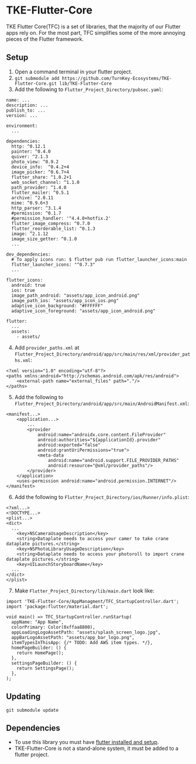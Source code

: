 # TKE-Flutter-Core
TKE Flutter Core(TFC) is a set of libraries, that the majority of our Flutter apps rely on. For the most part, TFC simplifies some of the more annoying pieces of the Flutter framework.
## Setup
1. Open a command terminal in your flutter project.
2. `git submodule add https://github.com/TurnKey-Ecosystems/TKE-Flutter-Core.git lib/TKE-Flutter-Core`
3. Add the following to `Flutter_Project_Directory/pubsec.yaml`:
```
name: ...
description: ...
publish_to: ...
version: ...

environment:
  ...

dependencies:
  http: ^0.12.1
  painter: ^0.4.0
  quiver: ^2.1.3
  photo_view: ^0.9.2
  device_info:  ^0.4.2+4
  image_picker: ^0.6.7+4
  flutter_share: ^1.0.2+1
  web_socket_channel: ^1.1.0
  path_provider: ^1.4.0
  flutter_mailer: ^0.5.1
  archive: ^2.0.11
  mime: ^0.9.6+3
  http_parser: ^3.1.4
  #permission: ^0.1.7
  #permission_handler: '^4.4.0+hotfix.2'
  flutter_image_compress: ^0.7.0
  flutter_reorderable_list: ^0.1.3
  image: ^2.1.12
  image_size_getter: ^0.1.0
  ...

dev_dependencies:
  # To apply icons run: $ flutter pub run flutter_launcher_icons:main
  flutter_launcher_icons: "^0.7.3"
  ...

flutter_icons:
  android: true 
  ios: true
  image_path_android: "assets/app_icon_android.png"
  image_path_ios: "assets/app_icon_ios.png"
  adaptive_icon_background: "#FFFFFF"
  adaptive_icon_foreground: "assets/app_icon_android.png"
  
flutter:
  ...
  assets:
    - assets/
```
4. Add `provider_paths.xml` at `Flutter_Project_Directory/android/app/src/main/res/xml/provider_paths.xml`:
```
<?xml version="1.0" encoding="utf-8"?>
<paths xmlns:android="http://schemas.android.com/apk/res/android">
    <external-path name="external_files" path="."/>
</paths>
```
5. Add the following to `Flutter_Project_Directory/android/app/src/main/AndroidManifest.xml`:
```
<manifest...>
    <application...>
        ...
        <provider
            android:name="androidx.core.content.FileProvider"
            android:authorities="${applicationId}.provider"
            android:exported="false"
            android:grantUriPermissions="true">
            <meta-data
                android:name="android.support.FILE_PROVIDER_PATHS"
                android:resource="@xml/provider_paths"/>
        </provider>
    </application>
    <uses-permission android:name="android.permission.INTERNET"/>
</manifest>

```
6. Add the following to `Flutter_Project_Directory/ios/Runner/info.plist`:
```
<?xml...>
<!DOCTYPE...>
<plist...>
<dict>
  ...
	<key>NSCameraUsageDescription</key>
	<string>Dataplate needs to access your camer to take crane dataplate pictures.</string>
	<key>NSPhotoLibraryUsageDescription</key>
	<string>Dataplate needs to access your photoroll to import crane dataplate pictures.</string>
	<key>UILaunchStoryboardName</key>
  ...
</dict>
</plist>
```
7. Make `Flutter_Project_Directory/lib/main.dart` look like:
```
import 'TKE-Flutter-Core/AppManagment/TFC_StartupController.dart';
import 'package:flutter/material.dart';

void main() => TFC_StartupController.runStartup(
  appName: "App Name",
  colorPrimary: Color(0xffaa8800),
  appLoadingLogoAssetPath: "assets/splash_screen_logo.jpg",
  appBarLogoAssetPath: "assets/app_bar_logo.png",
  itemTypesInThisApp: {/* TODO: Add AWS item types. */},
  homePageBuilder: () {
    return HomePage();
  },
  settingsPageBuilder: () {
    return SettingsPage();
  },
);
```
## Updating
`git submodule update`
## Dependencies
- To use this library you must have [flutter installed and setup](https://flutter.dev/docs/get-started/install).
- TKE-Flutter-Core is not a stand-alone system, it must be added to a flutter project.
